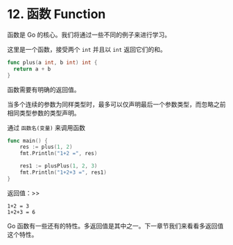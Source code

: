 # 12. 函数 Function

函数是 Go 的核心。我们将通过一些不同的例子来进行学习。

这里是一个函数，接受两个 `int` 并且以 `int` 返回它们的和。

```go
func plus(a int, b int) int {
  return a + b
}
```

函数需要有明确的返回值。

当多个连续的参数为同样类型时，最多可以仅声明最后一个参数类型，而忽略之前相同类型参数的类型声明。

通过 `函数名(变量)` 来调用函数

```go
func main() {
	res := plus(1, 2)
	fmt.Println("1+2 =", res)

	res1 := plusPlus(1, 2, 3)
	fmt.Println("1+2+3 =", res1)
}
```

返回值：>>

```shell
1+2 = 3
1+2+3 = 6
```

Go 函数有一些还有的特性。多返回值是其中之一。下一章节我们来看看多返回值这个特性。
